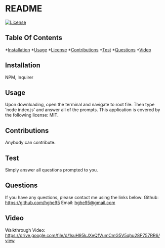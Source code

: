 
  # README
[![License](https://img.shields.io/badge/license-MIT-blue.svg)](https://opensource.org/licenses/MIT)

  ## Table Of Contents
*[Installation](#installation)
*[Usage](#usage) 
*[License](#license)
*[Contributions](#contributions)
*[Test](#test)
*[Questions](#questions)
*[Video]($Video)

  ## Installation
NPM, Inquirer

  ## Usage
Upon downloading, open the terminal and navigate to root file. Then type 'node index.js' and answer all of the prompts.
This application is covered by the following license: MIT.

  ## Contributions
Anybody can contribute. 

  ## Test
Simply answer all questions prompted to you.

  ## Questions
If you have any questions, please contact me using the links below:
Github: https://github.com/hghe95
Email: hghe95@gmail.com

  ## Video
Walkthrough Video: https://drive.google.com/file/d/1suH95kJXeQfVumCmG5V5qhu28P757RR6/view
